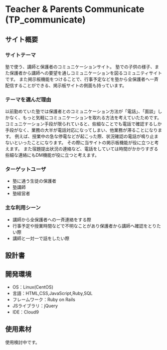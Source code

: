 # Teacher & Parents Communicate (TP_communicate)

## サイト概要
### サイトテーマ
塾で使う、講師と保護者のコミュニケーションサイト。
塾での子供の様子、また保護者から講師への要望を通しコミュニケーションを図るコミュニティサイトです。
また掲示板機能をつけることで、行事予定などを塾から全保護者へ一斉配信することができる、掲示板サイトの側面も持っています。

### テーマを選んだ理由
以前勤めていた塾では保護者とのコミュニケーション方法が「電話」、「面談」しかなく、もっと気軽にコミュニケーションを取れる方法を考えていたためです。
コミュニケーション手段が限られていると、些細なことでも電話で確認するしか手段がなく、業務の大半が電話対応になってしまい、他業務が滞ることになります。
例えば、授業中の急な停電などが起こった際、状況確認の電話が鳴り止まないといったことになります。
その際に当サイトの掲示板機能が役に立つと考えます。
また宿題提出状況の連絡など、電話をしていては時間がかかりすぎる些細な連絡にもDM機能が役に立つと考えます。

### ターゲットユーザ
- 塾に通う生徒の保護者
- 塾講師
- 塾経営者

### 主な利用シーン
- 講師から全保護者への一斉連絡をする際
- 行事予定や授業時間などで不明なことがあり保護者から講師へ確認をとりたい際
- 講師と一対一で話をしたい際

## 設計書

## 開発環境
- OS：Linux(CentOS)
- 言語：HTML,CSS,JavaScript,Ruby,SQL
- フレームワーク：Ruby on Rails
- JSライブラリ：jQuery
- IDE：Cloud9

## 使用素材
使用検討中です。
